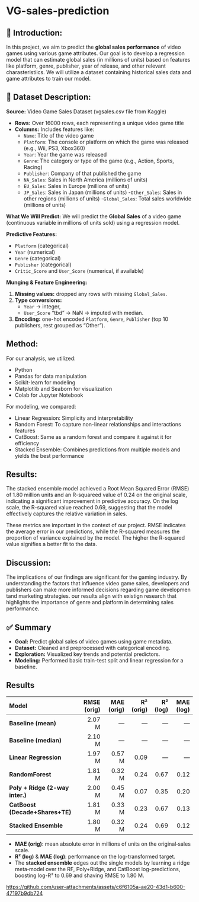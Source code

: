 # VG-sales-prediction

## 📌 Introduction:
In this project, we aim to predict the **global sales performance** of video games using various game attributes. Our goal is to develop a regression model that can estimate global sales (in millions of units) based on features like platform, genre, publisher, year of release, and other relevant charasteristiics. We will utilize a dataset containing historical sales data and game attributes to train our model.

## 📂 Dataset Description:
**Source:** Video Game Sales Dataset (vgsales.csv file from Kaggle)

- **Rows:** Over 16000 rows, each representing a unique video game title
- **Columns:** Includes features like:
  - `Name`: Title of the video game
  - `Platform`: The console or platform on which the game was released (e.g., Wii, PS3, Xbox360)
  - `Year`: Year the game was released
  - `Genre`: The category or type of the game (e.g., Action, Sports, Racing)
  - `Publisher`: Company of that published the game
  - `NA_Sales`: Sales in North America (millions of units)
  - `EU_Sales`: Sales in Europe (millions of units)
  - `JP_Sales`: Sales in Japan (millions of units)
  -`Other_Sales`: Sales in other regions (millions of units)
  -`Global_Sales`: Total sales worldwide (millions of units)

**What We Will Predict:**
We will predict the **Global Sales** of a video game (continuous variable in millions of units sold) using a regression model.

**Predictive Features:**
- `Platform` (categorical)
- `Year` (numerical)
- `Genre` (categorical)
- `Publisher` (categorical)
- `Critic_Score` and `User_Score` (numerical, if available)

**Munging & Feature Engineering:**
  1. **Missing values:** dropped any rows with missing `Global_Sales`.  
  2. **Type conversions:**
     - `Year` → integer,
     - `User_Score` “tbd” → NaN → imputed with median.  
  3. **Encoding:** one-hot encoded `Platform`, `Genre`, `Publisher` (top 10 publishers, rest grouped as “Other”).

## Method:
For our analysis, we utilized:
  - Python
  - Pandas for data manipulation
  - Scikit-learn for modeling
  - Matplotlib and Seaborn for visualization
  - Colab for Jupyter Notebook

For modeling, we compared:
  - Linear Regression: Simplicity and interpretability 
  - Random Forest: To capture non-linear relationships and interactions features
  - CatBoost: Same as a random forest and compare it against it for efficiency
  - Stacked Ensemble: Combines predictions from multiple models and yields the best performance

## Results:
The stacked ensemble model achieved a Root Mean Squared Error (RMSE) of 1.80 million units and an R-squareed value of 0.24 on the original scale,
indicating a significant improvement in predictive accuracy. On the log scale, the R-squared value reached 0.69, suggesting that the model 
effectively captures the relative variation in sales. 

These metrics are important in the context of our project. RMSE indicates the average error in our predictions, while the R-squared measures
the proportion of variance explained by the model. The higher the R-squared value signifies a better fit to the data.

## Discussion:
The implications of our findings are significant for the gaming industry. By understanding the factors that influence video game sales, developers 
and publishers can make more informed decisions regarding game developmen tand marketing strategies. our results align with existign research that 
highlights the importance of genre and platform in determining sales performance.

## ✅ Summary
- **Goal:** Predict global sales of video games using game metadata.
- **Dataset:** Cleaned and preprocessed with categorical encoding.
- **Exploration:** Visualized key trends and potential predictors.
- **Modeling:** Performed basic train-test split and linear regression for a baseline.


## Results

| Model                             | RMSE (orig) | MAE (orig) | R² (orig) | R² (log) | MAE (log) |
|:----------------------------------|------------:|-----------:|----------:|---------:|----------:|
| **Baseline (mean)**               | 2.07 M      | —          | —         | —        | —         |
| **Baseline (median)**             | 2.10 M      | —          | —         | —        | —         |
| **Linear Regression**             | 1.97 M      | 0.57 M     | 0.09      | —        | —         |
| **RandomForest**                  | 1.81 M      | 0.32 M     | 0.24      | 0.67     | 0.12      |
| **Poly + Ridge (2-way inter.)**   | 2.00 M      | 0.45 M     | 0.07      | 0.35     | 0.20      |
| **CatBoost (Decade+Shares+TE)**   | 1.81 M      | 0.33 M     | 0.23      | 0.67     | 0.13      |
| **Stacked Ensemble**              | 1.80 M      | 0.32 M     | 0.24      | 0.69     | 0.12      |

- **MAE (orig)**: mean absolute error in millions of units on the original‐sales scale.  
- **R² (log)** & **MAE (log)**: performance on the log-transformed target.  
- The **stacked ensemble** edges out the single models by learning a ridge meta‐model over the RF, Poly+Ridge, and CatBoost log-predictions, boosting log-R² to 0.69 and shaving RMSE to 1.80 M.  



https://github.com/user-attachments/assets/c6f6105a-ae20-43d1-b600-47197b9db724

